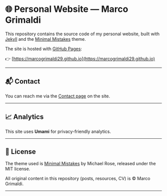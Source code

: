 # 🌐 Personal Website — Marco Grimaldi

This repository contains the source code of my personal website, built with [Jekyll](https://jekyllrb.com/) and the [Minimal Mistakes](https://mmistakes.github.io/minimal-mistakes/) theme.  

The site is hosted with [GitHub Pages](https://pages.github.com/):  

👉 [https://marcogrimaldi29.github.io](https://marcogrimaldi29.github.io)

---

## 📬 Contact

You can reach me via the [Contact page](https://marcogrimaldi29.github.io/contact/) on the site.

---

## 📈 Analytics

This site uses **Umami** for privacy-friendly analytics.

---

## 📜 License

The theme used is [Minimal Mistakes](https://github.com/mmistakes/minimal-mistakes) by Michael Rose, released under the MIT license.

All original content in this repository (posts, resources, CV) is © Marco Grimaldi.

---
